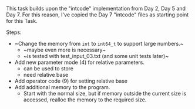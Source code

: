 This task builds upon the "intcode" implementation from Day 2, Day 5 and Day 7.
For this reason, I've copied the Day 7 "intcode" files as starting point for this Task.

Steps:
  * ~Change the memory from `int` to `int64_t` to support large numbers.~
    * ~maybe even more is necessary~
    * ~is tested with test\_input\_03.txt (and some unit tests later)~
  * Add new parameter mode (4) for relative parameters.
    * can be used to store
    * need relative base
  * Add operator code (9) for setting relative base
  * Add additional memory to the program.
    * Start with the normal size, but if memory outside the current size is accessed, realloc the memory to the required size.
